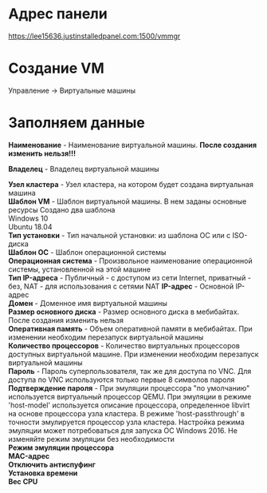 # Адрес панели  
https://lee15636.justinstalledpanel.com:1500/vmmgr  

# **Создание VM**  
Управление -> Виртуальные машины  

# Заполняем данные

**Наименование** - Наименование виртуальной машины. **После создания изменить нельзя!!!**  


**Владелец** - Владелец виртуальной машины  

**Узел кластера** - Узел кластера, на котором будет создана виртуальная машина  
**Шаблон VM** - Шаблон виртуальной машины. В нем заданы основные ресурсы
Создано два шаблона  
Windows 10  
Ubuntu 18.04  
**Тип установки** - Тип начальной установки: из шаблона ОС или с ISO-диска  
**Шаблон ОС** - Шаблон операционной системы  
**Операционная система** - Произвольное наименование операционной системы, установленной на этой машине  
**Тип IP-адреса** - Публичный - с доступом из сети Internet, приватный - без, NAT - для использования с сетями NAT
**IP-адрес** - Основной IP-адрес  
**Домен** - Доменное имя виртуальной машины  
**Размер основного диска** - Размер основного диска в мебибайтах. После создания изменить нельзя  
**Оперативная память** - Объем оперативной памяти в мебибайтах. При изменении необходим перезапуск виртуальной машины  
**Количество процессоров** - Количество виртуальных процессоров доступных виртуальной машине. При изменении необходим перезапуск виртуальной машины  
**Пароль** - Пароль суперпользователя, так же для доступа по VNC. Для доступа по VNC используются только первые 8 символов пароля  
**Подтверждение пароля** - При эмуляции процессора "по умолчанию" используется виртуальный процессор QEMU. При эмуляции в режиме 'host-model' используется описание процессора, определенное libvirt на основе процессора узла кластера. В режиме 'host-passthrough' в точности эмулируется процессор узла кластера. Настройка режима эмуляции может потребоваться для запуска ОС Windows 2016. Не изменяйте режим эмуляции без необходимости  
**Режим эмуляции процессора**  
**MAC-адрес**  
**Отключить антиспуфинг**  
**Установка времени**  
**Вес CPU**  



